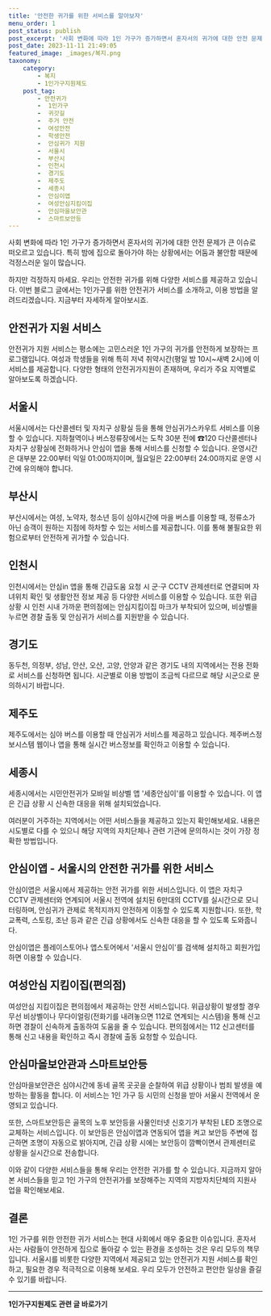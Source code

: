 ```yaml
---
title: '안전한 귀가를 위한 서비스를 알아보자'
menu_order: 1
post_status: publish
post_excerpt: '사회 변화에 따라 1인 가구가 증가하면서 혼자서의 귀가에 대한 안전 문제가 큰 이슈로 떠오르고 있습니다. 특히 밤에 집으로 돌아가야 하는 상황에서는 어둠과 불안함 때문에 걱정스러운 일이 많습니다.'
post_date: 2023-11-11 21:49:05
featured_image: _images/복지.png
taxonomy:
    category:
        - 복지
        - 1인가구지원제도
    post_tag:
        - 안전귀가
        -  1인가구
        -  귀갓길
        -  주거 안전
        -  여성안전
        -  학생안전
        -  안심귀가 지원
        -  서울시
        -  부산시
        -  인천시
        -  경기도
        -  제주도
        -  세종시
        -  안심이앱
        -  여성안심지킴이집
        -  안심마을보안관
        -  스마트보안등
---
```



사회 변화에 따라 1인 가구가 증가하면서 혼자서의 귀가에 대한 안전 문제가 큰 이슈로 떠오르고 있습니다. 특히 밤에 집으로 돌아가야 하는 상황에서는 어둠과 불안함 때문에 걱정스러운 일이 많습니다. 

하지만 걱정하지 마세요. 우리는 안전한 귀가를 위해 다양한 서비스를 제공하고 있습니다. 이번 블로그 글에서는 1인가구를 위한 안전귀가 서비스를 소개하고, 이용 방법을 알려드리겠습니다. 지금부터 자세하게 알아보시죠.

## 안전귀가 지원 서비스

안전귀가 지원 서비스는 평소에는 고민스러운 1인 가구의 귀가를 안전하게 보장하는 프로그램입니다. 여성과 학생들을 위해 특히 저녁 취약시간(평일 밤 10시~새벽 2시)에 이 서비스를 제공합니다. 다양한 형태의 안전귀가지원이 존재하며, 우리가 주요 지역별로 알아보도록 하겠습니다.

## 서울시

서울시에서는 다산콜센터 및 자치구 상황실 등을 통해 안심귀가스카우트 서비스를 이용할 수 있습니다. 지하철역이나 버스정류장에서는 도착 30분 전에 ☎120 다산콜센터나 자치구 상황실에 전화하거나 안심이 앱을 통해 서비스를 신청할 수 있습니다. 운영시간은 대부분 22:00부터 익일 01:00까지이며, 월요일은 22:00부터 24:00까지로 운영 시간에 유의해야 합니다.

## 부산시

부산시에서는 여성, 노약자, 청소년 등이 심야시간에 마을 버스를 이용할 때, 정류소가 아닌 승객이 원하는 지점에 하차할 수 있는 서비스를 제공합니다. 이를 통해 불필요한 위험으로부터 안전하게 귀가할 수 있습니다.

## 인천시

인천시에서는 안심in 앱을 통해 긴급도움 요청 시 군·구 CCTV 관제센터로 연결되며 자녀위치 확인 및 생활안전 정보 제공 등 다양한 서비스를 이용할 수 있습니다. 또한 위급상황 시 인천 시내 가까운 편의점에는 안심지킴이집 마크가 부착되어 있으며, 비상벨을 누르면 경찰 출동 및 안심귀가 서비스를 지원받을 수 있습니다.

## 경기도

동두천, 의정부, 성남, 안산, 오산, 고양, 안양과 같은 경기도 내의 지역에서는 전용 전화로 서비스를 신청하면 됩니다. 시군별로 이용 방법이 조금씩 다르므로 해당 시군으로 문의하시기 바랍니다.

## 제주도

제주도에서는 심야 버스를 이용할 때 안심귀가 서비스를 제공하고 있습니다. 제주버스정보시스템 웹이나 앱을 통해 실시간 버스정보를 확인하고 이용할 수 있습니다.

## 세종시

세종시에서는 시민안전귀가 모바일 비상벨 앱 '세종안심이'를 이용할 수 있습니다. 이 앱은 긴급 상황 시 신속한 대응을 위해 설치되었습니다.

여러분이 거주하는 지역에서는 어떤 서비스들을 제공하고 있는지 확인해보세요. 내용은 시도별로 다를 수 있으니 해당 지역의 자치단체나 관련 기관에 문의하시는 것이 가장 정확한 방법입니다.

## 안심이앱 - 서울시의 안전한 귀가를 위한 서비스

안심이앱은 서울시에서 제공하는 안전 귀가를 위한 서비스입니다. 이 앱은 자치구 CCTV 관제센터와 연계되어 서울시 전역에 설치된 6만대의 CCTV를 실시간으로 모니터링하며, 안심귀가 관제로 목적지까지 안전하게 이동할 수 있도록 지원합니다. 또한, 학교폭력, 스토킹, 조난 등과 같은 긴급 상황에서도 신속한 대응을 할 수 있도록 도와줍니다. 

안심이앱은 플레이스토어나 앱스토어에서 '서울시 안심이'를 검색해 설치하고 회원가입하면 이용할 수 있습니다.

## 여성안심 지킴이집(편의점)

여성안심 지킴이집은 편의점에서 제공하는 안전 서비스입니다. 위급상황이 발생할 경우 무선 비상벨이나 무다이얼링(전화기를 내려놓으면 112로 연계되는 시스템)을 통해 신고하면 경찰이 신속하게 출동하여 도움을 줄 수 있습니다. 편의점에서는 112 신고센터를 통해 신고 내용을 확인하고 즉시 경찰에 출동 요청할 수 있습니다.

## 안심마을보안관과 스마트보안등

안심마을보안관은 심야시간에 동네 골목 곳곳을 순찰하여 위급 상황이나 범죄 발생을 예방하는 활동을 합니다. 이 서비스는 1인 가구 등 시민의 신청을 받아 서울시 전역에서 운영되고 있습니다.

또한, 스마트보안등은 골목의 노후 보안등을 사물인터넷 신호기가 부착된 LED 조명으로 교체하는 서비스입니다. 이 보안등은 안심이앱과 연동되어 앱을 켜고 보안등 주변에 접근하면 조명이 자동으로 밝아지며, 긴급 상황 시에는 보안등이 깜빡이면서 관제센터로 상황을 실시간으로 전송합니다.

이와 같이 다양한 서비스들을 통해 우리는 안전한 귀가를 할 수 있습니다. 지금까지 알아본 서비스들을 믿고 1인 가구의 안전귀가를 보장해주는 지역의 지방자치단체의 지원사업을 확인해보세요.

## 결론

1인 가구를 위한 안전한 귀가 서비스는 현대 사회에서 매우 중요한 이슈입니다. 혼자서 사는 사람들이 안전하게 집으로 돌아갈 수 있는 환경을 조성하는 것은 우리 모두의 책무입니다. 서울시를 비롯한 다양한 지역에서 제공되고 있는 안전귀가 지원 서비스를 확인하고, 필요한 경우 적극적으로 이용해 보세요. 우리 모두가 안전하고 편안한 일상을 즐길 수 있기를 바랍니다.


<!-- wp:separator -->
<hr class="wp-block-separator has-alpha-channel-opacity"/>
<!-- /wp:separator -->

<!-- wp:group {"backgroundColor":"base","layout":{"type":"constrained"}} -->
<div class="wp-block-group has-base-background-color has-background"><!-- wp:paragraph {"align":"center","fontSize":"medium"} -->
<p class="has-text-align-center has-large-font-size"><strong>1인가구지원제도 관련 글 바로가기</strong></p>
<!-- /wp:paragraph -->


<!-- wp:latest-posts
{"categories":[{"id":14321,"count":19,"description":"","link":"https://uknowlaw.com/category/1%ec%9d%b8%ea%b0%80%ea%b5%ac%ec%a7%80%ec%9b%90%ec%a0%9c%eb%8f%84/","name":"1인가구지원제도","slug":"1인가구지원제도","taxonomy":"category","parent":0,"meta":[],"_links":{"self":[{"href":"https://uknowlaw.com/wp-json/wp/v2/categories/14321"}],"collection":[{"href":"https://uknowlaw.com/wp-json/wp/v2/categories"}],"about":[{"href":"https://uknowlaw.com/wp-json/wp/v2/taxonomies/category"}],"wp:post_type":[{"href":"https://uknowlaw.com/wp-json/wp/v2/posts?categories=14321"}],"curies":[{"name":"wp","href":"https://api.w.org/{rel}","templated":true}]}}],"postsToShow":100,"excerptLength":28,"postLayout":"grid","columns":2,"featuredImageAlign":"left","featuredImageSizeSlug":"large","fontSize":"small"} /--></div>
<!-- /wp:group -->